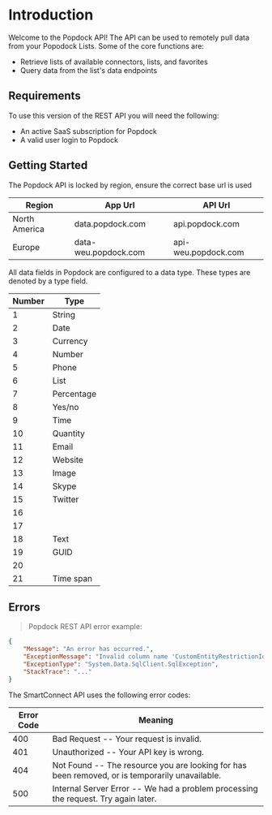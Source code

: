 # Introduction

Welcome to the Popdock API! The API can be used to remotely pull data from your Popodock Lists. Some of the core functions are:

* Retrieve lists of available connectors, lists, and favorites
* Query data from the list's data endpoints

## Requirements

To use this version of the REST API you will need the following:

* An active SaaS subscription for Popdock
* A valid user login to Popdock

## Getting Started

The Popdock API is locked by region, ensure the correct base url is used

Region | App Url | API Url
--------- | ------- | -----------
North America | data.popdock.com | api.popdock.com
Europe | data-weu.popdock.com | api-weu.popdock.com

All data fields in Popdock are configured to a data type. These types are denoted by a type field.

Number | Type
--------- | -------
1 | String
2 | Date
3 | Currency
4 | Number
5 | Phone
6 | List
7 | Percentage
8 | Yes/no
9 | Time
10 | Quantity
11 | Email
12 | Website
13 | Image
14 | Skype
15 | Twitter
16 | 
17 | 
18 | Text
19 | GUID
20 | 
21 | Time span

## Errors

> Popdock REST API error example:

```json
{
    "Message": "An error has occurred.",
    "ExceptionMessage": "Invalid column name 'CustomEntityRestrictionId'.",
    "ExceptionType": "System.Data.SqlClient.SqlException",
    "StackTrace": "..."
}
```

The SmartConnect API uses the following error codes:

Error Code | Meaning
---------- | -------
400 | Bad Request -- Your request is invalid.
401 | Unauthorized -- Your API key is wrong.
404 | Not Found -- The resource you are looking for has been removed, or is temporarily unavailable.
500 | Internal Server Error -- We had a problem processing the request. Try again later.